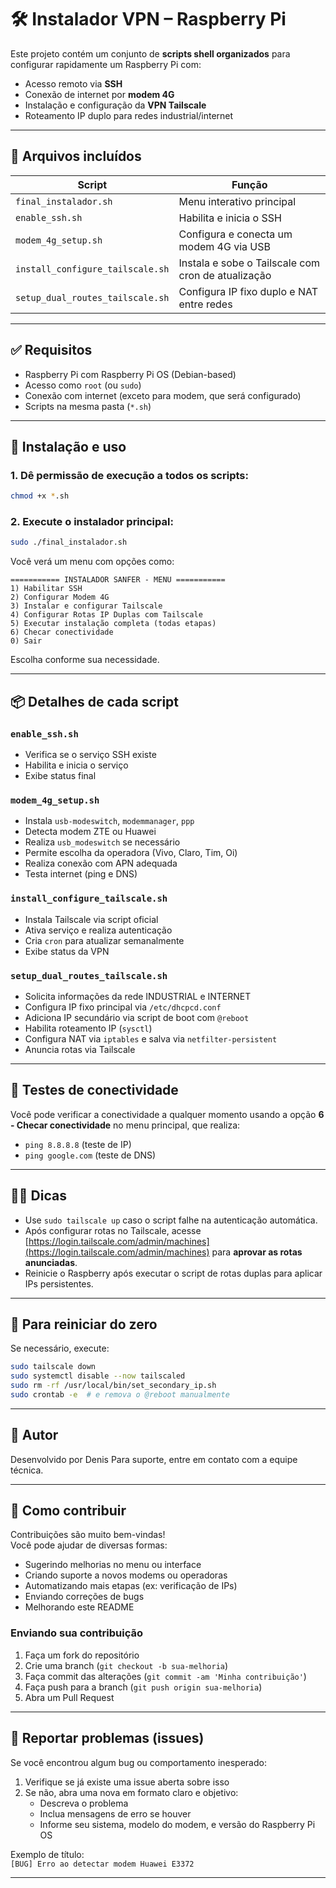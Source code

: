 # 🛠️ Instalador VPN – Raspberry Pi

Este projeto contém um conjunto de **scripts shell organizados** para configurar rapidamente um Raspberry Pi com:

- Acesso remoto via **SSH**
- Conexão de internet por **modem 4G**
- Instalação e configuração da **VPN Tailscale**
- Roteamento IP duplo para redes industrial/internet

---

## 📁 Arquivos incluídos

| Script | Função |
|--------|--------|
| `final_instalador.sh` | Menu interativo principal |
| `enable_ssh.sh` | Habilita e inicia o SSH |
| `modem_4g_setup.sh` | Configura e conecta um modem 4G via USB |
| `install_configure_tailscale.sh` | Instala e sobe o Tailscale com cron de atualização |
| `setup_dual_routes_tailscale.sh` | Configura IP fixo duplo e NAT entre redes |

---

## ✅ Requisitos

- Raspberry Pi com Raspberry Pi OS (Debian-based)
- Acesso como `root` (ou `sudo`)
- Conexão com internet (exceto para modem, que será configurado)
- Scripts na mesma pasta (`*.sh`)

---

## 🚀 Instalação e uso

### 1. Dê permissão de execução a todos os scripts:

```bash
chmod +x *.sh
```

### 2. Execute o instalador principal:

```bash
sudo ./final_instalador.sh
```

Você verá um menu com opções como:

```
=========== INSTALADOR SANFER - MENU ===========
1) Habilitar SSH
2) Configurar Modem 4G
3) Instalar e configurar Tailscale
4) Configurar Rotas IP Duplas com Tailscale
5) Executar instalação completa (todas etapas)
6) Checar conectividade
0) Sair
```

Escolha conforme sua necessidade.

---

## 📦 Detalhes de cada script

### `enable_ssh.sh`

- Verifica se o serviço SSH existe
- Habilita e inicia o serviço
- Exibe status final

### `modem_4g_setup.sh`

- Instala `usb-modeswitch`, `modemmanager`, `ppp`
- Detecta modem ZTE ou Huawei
- Realiza `usb_modeswitch` se necessário
- Permite escolha da operadora (Vivo, Claro, Tim, Oi)
- Realiza conexão com APN adequada
- Testa internet (ping e DNS)

### `install_configure_tailscale.sh`

- Instala Tailscale via script oficial
- Ativa serviço e realiza autenticação
- Cria `cron` para atualizar semanalmente
- Exibe status da VPN

### `setup_dual_routes_tailscale.sh`

- Solicita informações da rede INDUSTRIAL e INTERNET
- Configura IP fixo principal via `/etc/dhcpcd.conf`
- Adiciona IP secundário via script de boot com `@reboot`
- Habilita roteamento IP (`sysctl`)
- Configura NAT via `iptables` e salva via `netfilter-persistent`
- Anuncia rotas via Tailscale

---

## 🔧 Testes de conectividade

Você pode verificar a conectividade a qualquer momento usando a opção **6 - Checar conectividade** no menu principal, que realiza:

- `ping 8.8.8.8` (teste de IP)
- `ping google.com` (teste de DNS)

---

## 👨‍🔧 Dicas

- Use `sudo tailscale up` caso o script falhe na autenticação automática.
- Após configurar rotas no Tailscale, acesse [https://login.tailscale.com/admin/machines](https://login.tailscale.com/admin/machines) para **aprovar as rotas anunciadas**.
- Reinicie o Raspberry após executar o script de rotas duplas para aplicar IPs persistentes.

---

## 🧼 Para reiniciar do zero

Se necessário, execute:

```bash
sudo tailscale down
sudo systemctl disable --now tailscaled
sudo rm -rf /usr/local/bin/set_secondary_ip.sh
sudo crontab -e  # e remova o @reboot manualmente
```

---

## 📣 Autor

Desenvolvido por Denis
Para suporte, entre em contato com a equipe técnica.


---

## 🤝 Como contribuir

Contribuições são muito bem-vindas!  
Você pode ajudar de diversas formas:

- Sugerindo melhorias no menu ou interface
- Criando suporte a novos modems ou operadoras
- Automatizando mais etapas (ex: verificação de IPs)
- Enviando correções de bugs
- Melhorando este README

### Enviando sua contribuição

1. Faça um fork do repositório
2. Crie uma branch (`git checkout -b sua-melhoria`)
3. Faça commit das alterações (`git commit -am 'Minha contribuição'`)
4. Faça push para a branch (`git push origin sua-melhoria`)
5. Abra um Pull Request

---

## 🐞 Reportar problemas (issues)

Se você encontrou algum bug ou comportamento inesperado:

1. Verifique se já existe uma issue aberta sobre isso
2. Se não, abra uma nova em formato claro e objetivo:
   - Descreva o problema
   - Inclua mensagens de erro se houver
   - Informe seu sistema, modelo do modem, e versão do Raspberry Pi OS

Exemplo de título:  
`[BUG] Erro ao detectar modem Huawei E3372`

---

